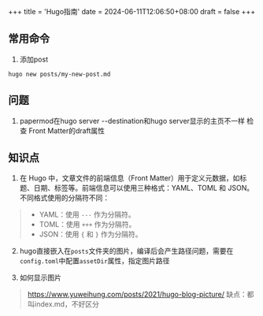 +++
title = 'Hugo指南'
date = 2024-06-11T12:06:50+08:00
draft = false
+++

## 常用命令
1. 添加post
```shell
hugo new posts/my-new-post.md
```

## 问题

1.  papermod在hugo server --destination和hugo server显示的主页不一样 检查 Front Matter的draft属性

## 知识点

1. 在 Hugo 中，文章文件的前端信息（Front Matter）用于定义元数据，如标题、日期、标签等。前端信息可以使用三种格式：YAML、TOML 和 JSON。不同格式使用的分隔符不同：
> - YAML：使用 `---` 作为分隔符。
> - TOML：使用 `+++` 作为分隔符。
> - JSON：使用 `{` 和 `}` 作为分隔符。
 
2. hugo直接嵌入在`posts`文件夹的图片，编译后会产生路径问题，需要在`config.toml`中配置`assetDir`属性，指定图片路径

3. 如何显示图片
> https://www.yuweihung.com/posts/2021/hugo-blog-picture/
缺点：都叫index.md，不好区分
